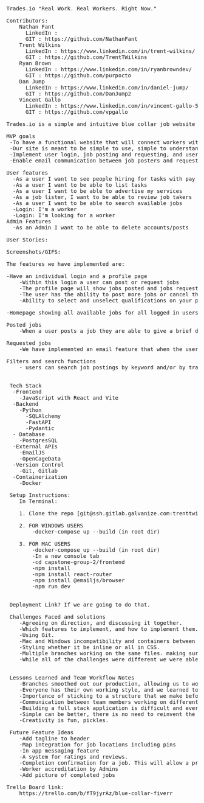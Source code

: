 <pre>

Trades.io "Real Work. Real Workers. Right Now."

Contributors:
    Nathan Fant
      LinkedIn : <a href="https://www.linkedin.com/in/nathan-fant-a28405250/" target="_blank"></a>
      GIT : https://github.com/NathanFant
    Trent Wilkins
      LinkedIn : https://www.linkedin.com/in/trent-wilkins/
      GIT : https://github.com/TrentTWilkins
    Ryan Brown
      LinkedIn : https://www.linkedin.com/in/ryanbrowndev/
      GIT : https://github.com/purpocto
    Dan Jump
      LinkedIn : https://www.linkedin.com/in/daniel-jump/
      GIT : https://github.com/DanJump2
    Vincent Gallo
      LinkedIn : https://www.linkedin.com/in/vincent-gallo-51a3b3152/
      GIT : https://github.com/vpgallo

Trades.io is a simple and intuitive blue collar job website that anyone can understand. It is an online marketplace where those who are looking for jobs to be completed can post ads where tradesman and job seekers can request them. The purpose is to make quick and efficient connections between those who need a job completed and those who want to work. No middleman, just work.

MVP goals
 -To have a functional website that will connect workers with jobs.
 -Our site is meant to be simple to use, simple to understand, and overall effective.
 -Implement user login, job posting and requesting, and user profile management.
 -Enable email communication between job posters and requesters when a job is requested.

User features
  -As a user I want to see people hiring for tasks with pay and location
  -As a user I want to be able to list tasks
  -As a user I want to be able to advertise my services
  -As a job lister, I want to be able to review job takers
  -As a user I want to be able to search available jobs
  -Login: I'm a worker
  -Login: I'm looking for a worker
Admin Features
  -As an Admin I want to be able to delete accounts/posts

User Stories:

Screenshots/GIFS:

The features we have implemented are:

-Have an individual login and a profile page
    -Within this login a user can post or request jobs
    -The profile page will show jobs posted and jobs requested
    -The user has the ability to post more jobs or cancel the jobs they have requested, and also to cancel the jobs they have posted
    -Ability to select and unselect qualifications on your profile page as a job searcher

-Homepage showing all available jobs for all logged in users

Posted jobs
    -When a user posts a job they are able to give a brief description title, a more detailed description, skills required for the job, payment for the job, and the location of the job.

Requested jobs
    -We have implemented an email feature that when the user requests a job, the website will send an email to the job poster showing interest in the job.

Filters and search functions
    - users can search job postings by keyword and/or by trade skill.


 Tech Stack
  -Frontend
    -JavaScript with React and Vite
  -Backend
    -Python
      -SQLAlchemy
      -FastAPI
      -Pydantic
  - Database
    -PostgresSQL
  -External APIs
    -EmailJS
    -OpenCageData
  -Version Control
    -Git, Gitlab
  -Containerization
    -Docker

 Setup Instructions:
    In Terminal:

    1. Clone the repo [git@ssh.gitlab.galvanize.com:trenttwilkins02/capstone-group-2.git]

    2. FOR WINDOWS USERS
        -docker-compose up --build (in root dir)

    3. FOR MAC USERS
        -docker-compose up --build (in root dir)
        -In a new console tab
        -cd capstone-group-2/frontend
        -npm install
        -npm install react-router
        -npm install @emailjs/browser
        -npm run dev


 Deployment Link? If we are going to do that.

 Challenges Faced and solutions
    -Agreeing on direction, and discussing it together.
    -Which features to implement, and how to implement them.
    -Using Git.
    -Mac and Windows incompatibility and containers between the two operating systems.
    -Styling whether it be inline or all in CSS.
    -Multiple branches working on the same files. making sure we are able to get our merges in line.
    -While all of the challenges were different we were able to solve them through a combination of communication, working together, and research.


 Lessons Learned and Team Workflow Notes
    -Branches smoothed out our production, allowing us to work on multiple tasks. There was a learning curve but our organization and flow improved as we progressed
    -Everyone has their own working style, and we learned to meld them together.
    -Importance of sticking to a structure that we make before coding begins. Staying in line with our plans and not getting sidetracked with new ideas before our current tasks are completed.
    -Communication between team members working on different branches. Making sure that we know what files are being touched, to minimize the chance of overlap.
    -Building a full stack application is difficult and everyone has something different to bring to the table. We all have our specialties.
    -Simple can be better, there is no need to reinvent the wheel.
    -Creativity is fun, pickles.

 Future Feature Ideas
    -Add tagline to header
    -Map integration for job locations including pins
    -In app messaging feature
    -A system for ratings and reviews.
    -Completion confirmation for a job. This will allow a profile to show a workers job history, and build their credibility.
    -Worker accreditation by Admins
    -Add picture of completed jobs

Trello Board link:
    https://trello.com/b/fT9jyrAz/blue-collar-fiverr
</pre>
